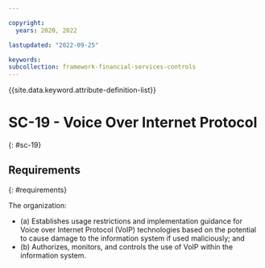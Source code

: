 ```yaml
---

copyright:
  years: 2020, 2022

lastupdated: "2022-09-25"

keywords: 
subcollection: framework-financial-services-controls
---
```


{{site.data.keyword.attribute-definition-list}}

         
# SC-19 - Voice Over Internet Protocol
{: #sc-19}

## Requirements
{: #requirements}

The organization:

- (a) Establishes usage restrictions and implementation guidance for Voice over Internet Protocol (VoIP) technologies based on the potential to cause damage to the information system if used maliciously; and
- (b) Authorizes, monitors, and controls the use of VoIP within the information system.



